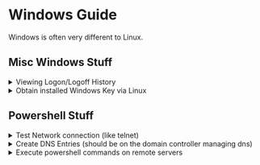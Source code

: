 # Windows Guide

Windows is often very different to Linux.

## Misc Windows Stuff

<details>
<summary>Viewing Logon/Logoff History</summary>

----
see [answer](https://answers.microsoft.com/en-us/windows/forum/all/i-want-to-view-login-history-for-the-last-week/5fe01b49-0570-47c1-bf1f-edf2efed8202)

You can use the **Event Viewer** to see this information.

1. Open **Event Viewer**.
2. In the Event Viewer, in the **Navigation Pane** on the **left side**.

   a. Expand **Applications and Services Logs** (might take a few minutes to load) / **Microsoft** / **Windows** / **User Profile Service**

   b. Click the **Operational** folder.

4. At the top of the **Center section**, you will see the Events list sorted by Date/Time and Event ID.

   a. The **Event ID 2** is a **Logon** and the **Event ID 4** is a **Logoff**.

5. Select one of these events and, in the bottom pane, you will see the information showing the User Name that was Logged on or Logged Off on that date at that time.

   a. Scroll down to the Date and Time that you are looking for.

Can also use Filters....

----
</details>

<details>
<summary>Obtain installed Windows Key via Linux</summary>

----
Install chntpw tool.

```
sudo apt install chntpw
```

To look into the relevant registry file mount the Windows disk and open it like so:

```
chntpw -e Windows/System32/config/SOFTWARE
```

Now to get the decoded DigitalProductId enter this command:

```
dpi \Microsoft\Windows NT\CurrentVersion\DigitalProductId
```
----
</details>

## Powershell Stuff

<details>
<summary>Test Network connection (like telnet)</summary>

```
Test-NetConnection -computername example.com -Port 443
```
</details>
<details>
<summary>Create DNS Entries (should be on the domain controller managing dns)</summary>

```
# 'A'
Add-DnsServerResourceRecordA  -ZoneName "example.com" -CreatePtr -IPv4Address "10.1.2.118"   -Name "www1"
Add-DnsServerResourceRecordA  -ZoneName "example.com" -CreatePtr -IPv4Address "10.1.2.119"   -Name "www2"
 
# 'CNAME'
Add-DnsServerResourceRecordCName -Name "www" -HostNameAlias "www1.example.com." -ZoneName "example.com"
```
</details>
<details>
<summary>Execute powershell commands on remote servers</summary>

```
Invoke-Command -ComputerName Server01, Server02 -ScriptBlock {Get-UICulture}
```
</details>
